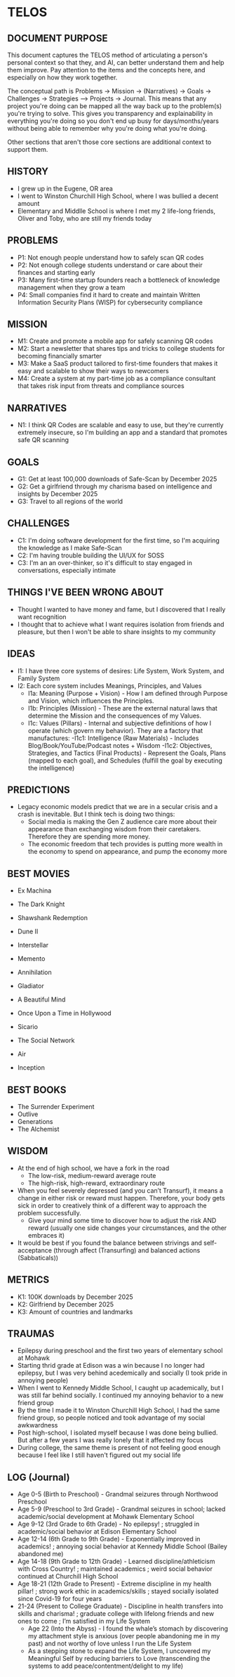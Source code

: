 # TELOS

## DOCUMENT PURPOSE

This document captures the TELOS method of articulating a person's personal context so that they, and AI, can better understand them and help them improve. Pay attention to the items and the concepts here, and especially on how they work together.

The conceptual path is Problems -> Mission -> (Narratives) -> Goals -> Challenges -> Strategies —> Projects -> Journal. This means that any project you're doing can be mapped all the way back up to the problem(s) you're trying to solve. This gives you transparency and explainability in everything you're doing so you don't end up busy for days/months/years without being able to remember why you're doing what you're doing.

Other sections that aren't those core sections are additional context to support them.

## HISTORY

- I grew up in the Eugene, OR area
- I went to Winston Churchill High School, where I was bullied a decent amount
- Elementary and Middlle School is where I met my 2 life-long friends, Oliver and Toby, who are still my friends today

## PROBLEMS

- P1: Not enough people understand how to safely scan QR codes
- P2: Not enough college students understand or care about their finances and starting early
- P3: Many first-time startup founders reach a bottleneck of knowledge management when they grow a team
- P4: Small companies find it hard to create and maintain Written Information Security Plans (WISP) for cybersecurity compliance

## MISSION

- M1: Create and promote a mobile app for safely scanning QR codes
- M2: Start a newsletter that shares tips and tricks to college students for becoming financially smarter
- M3: Make a SaaS product tailored to first-time founders that makes it easy and scalable to show their ways to newcomers
- M4: Create a system at my part-time job as a compliance consultant that takes risk input from threats and compliance sources

## NARRATIVES

- N1: I think QR Codes are scalable and easy to use, but they're currently extremely insecure, so I'm building an app and a standard that promotes safe QR scanning
 
## GOALS

- G1: Get at least 100,000 downloads of Safe-Scan by December 2025
- G2: Get a girlfriend through my charisma based on intelligence and insights by December 2025
- G3: Travel to all regions of the world

## CHALLENGES

- C1: I'm doing software development for the first time, so I'm acquiring the knowledge as I make Safe-Scan
- C2: I'm having trouble building the UI/UX for SOSS
- C3: I'm an an over-thinker, so it's difficult to stay engaged in conversations, especially intimate

## THINGS I'VE BEEN WRONG ABOUT

- Thought I wanted to have money and fame, but I discovered that I really want recognition
- I thought that to achieve what I want requires isolation from friends and pleasure, but then I won't be able to share insights to my community

## IDEAS

- I1: I have three core systems of desires: Life System, Work System, and Family System
- I2: Each core system includes Meanings, Principles, and Values
    - I1a: Meaning (Purpose + Vision) - How I am defined through Purpose and Vision, which influences the Principles.
    - I1b: Principles (Mission) - These are the external natural laws that determine the Mission and the consequences of my Values.
    - I1c: Values (Pillars) - Internal and subjective definitions of how I operate (which govern my behavior). They are a factory that manufactures: 
        -I1c1: Intelligence (Raw Materials) - Includes Blog/Book/YouTube/Podcast notes + Wisdom
		-I1c2: Objectives, Strategies, and Tactics (Final Products) - Represent the Goals, Plans (mapped to each goal), and Schedules (fulfill the goal by executing the intelligence)

## PREDICTIONS

- Legacy economic models predict that we are in a secular crisis and a crash is inevitable. But I think tech is doing two things:
    - Social media is making the Gen Z audience care more about their appearance than exchanging wisdom from their caretakers. Therefore they are spending more money.
    - The economic freedom that tech provides is putting more wealth in the economy to spend on appearance, and pump the economy more

## BEST MOVIES

- Ex Machina
- The Dark Knight
- Shawshank Redemption
- Dune II
- Interstellar

- Memento
- Annihilation
- Gladiator
- A Beautiful Mind
- Once Upon a Time in Hollywood

- Sicario
- The Social Network
- Air 
- Inception

## BEST BOOKS

- The Surrender Experiment
- Outlive
- Generations
- The Alchemist

## WISDOM

- At the end of high school, we have a fork in the road
    - The low-risk, medium-reward average route
    - The high-risk, high-reward, extraordinary route
- When you feel severely depressed (and you can’t Transurf), it means a change in either risk or reward must happen. Therefore, your body gets sick in order to creatively think of a different way to approach the problem successfully.
    - Give your mind some time to discover how to adjust the risk AND reward (usually one side changes your circumstances, and the other embraces it)
- It would be best if you found the balance between strivings and self-acceptance (through affect (Transurfing) and balanced actions (Sabbaticals))

## METRICS

- K1: 100K downloads by December 2025
- K2: Girlfriend by December 2025
- K3: Amount of countries and landmarks

## TRAUMAS

- Epilepsy during preschool and the first two years of elementary school at Mohawk
- Starting thrid grade at Edison was a win because I no longer had epilepsy, but I was very behind acedemically and socially (I took pride in annoying people) 
- When I went to Kennedy Middle School, I caught up academically, but I was still far behind socially. I continued my annoying behavior to a new friend group
- By the time I made it to Winston Churchill High School, I had the same friend group, so people noticed and took advantage of my social awkwardness
- Post high-school, I isolated myself because I was done being bullied. But after a few years I was really lonely that it affected my focus
- During college, the same theme is present of not feeling good enough because I feel like I still haven't figured out my social life
    

## LOG (Journal)

- Age 0-5 (Birth to Preschool) - Grandmal seizures through Northwood Preschool
- Age 5-9 (Preschool to 3rd Grade) - Grandmal seizures in school; lacked academic/social development at Mohawk Elementary School
- Age 9-12 (3rd Grade to 6th Grade) - No epilepsy! ; struggled in academic/social behavior at Edison Elementary School
- Age 12-14 (6th Grade to 9th Grade) - Exponentially improved in academics! ; annoying social behavior at Kennedy Middle School (Bailey abandoned me)
- Age 14-18 (9th Grade to 12th Grade) - Learned discipline/athleticism with Cross Country! ; maintained academics ; weird social behavior continued at Churchill High School
- Age 18-21 (12th Grade to Present) - Extreme discipline in my health pillar! ; strong work ethic in academics/skills ; stayed socially isolated since Covid-19 for four years
- 21-24 (Present to College Graduate) - Discipline in health transfers into skills and charisma! ; graduate college with lifelong friends and new ones to come ; I’m satisfied in my Life System
    - Age 22 (Into the Abyss) - I found the whale’s stomach by discovering my attachment style is anxious (over people abandoning me in my past) and not worthy of love unless I run the Life System
    - As a stepping stone to expand the Life System, I uncovered my Meaningful Self by reducing barriers to Love (transcending the systems to add peace/contentment/delight to my life)
